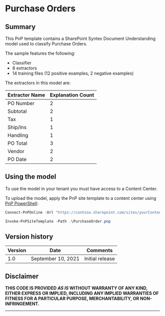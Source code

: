 # Purchase Orders

## Summary

This PnP template contains a SharePoint Syntex Document Understanding model used to classify Purchase Orders.

The sample features the following:

- Classifier
- 8 extractors
- 14 training files (12 positive examples, 2 negative examples)

The extractors in this model are:

Extractor Name|Explanation Count
--------------|-----------------
PO Number|2
Subtotal|2
Tax|1
Ship/Ins|1
Handling|1
PO Total|3
Vendor|2
PO Date|2

## Using the model

To use the model in your tenant you must have access to a Content Center.

To upload the model, apply the PnP site template to a content center using [PnP PowerShell](https://pnp.github.io/powershell/):

```powershell
Connect-PnPOnline -Url "https://contoso.sharepoint.com/sites/yourContentCenter"

Invoke-PnPSiteTemplate -Path .\PurchaseOrder.pnp
```

## Version history

Version|Date|Comments
-------|----|--------
1.0|September 10, 2021 |Initial release

## Disclaimer

**THIS CODE IS PROVIDED *AS IS* WITHOUT WARRANTY OF ANY KIND, EITHER EXPRESS OR IMPLIED, INCLUDING ANY IMPLIED WARRANTIES OF FITNESS FOR A PARTICULAR PURPOSE, MERCHANTABILITY, OR NON-INFRINGEMENT.**

---
